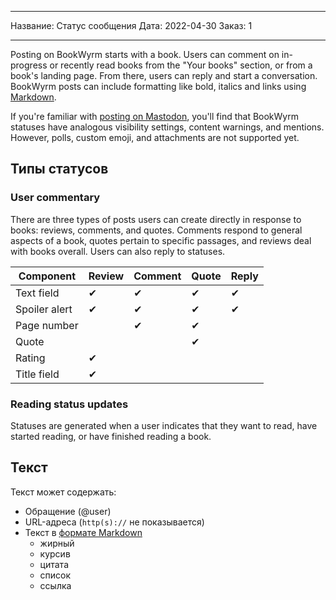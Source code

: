 - - -
Название: Статус сообщения Дата: 2022-04-30 Заказ: 1
- - -

Posting on BookWyrm starts with a book. Users can comment on in-progress or recently read books from the "Your books" section, or from a book's landing page. From there, users can reply and start a conversation. BookWyrm posts can include formatting like bold, italics and links using [Markdown](https://www.markdownguide.org/cheat-sheet/).

If you're familiar with [posting on Mastodon](https://docs.joinmastodon.org/user/posting/), you'll find that BookWyrm statuses have analogous visibility settings, content warnings, and mentions. However, polls, custom emoji, and attachments are not supported yet.

## Типы статусов

### User commentary

There are three types of posts users can create directly in response to books: reviews, comments, and quotes. Comments respond to general aspects of a book, quotes pertain to specific passages, and reviews deal with books overall. Users can also reply to statuses.

| Component     | Review | Comment | Quote | Reply |
| ------------- | ------ | ------- | ----- | ----- |
| Text field    | ✔      | ✔       | ✔     | ✔     |
| Spoiler alert | ✔      | ✔       | ✔     | ✔     |
| Page number   |        | ✔       | ✔     |       |
| Quote         |        |         | ✔     |       |
| Rating        | ✔      |         |       |       |
| Title field   | ✔      |         |       |       |


### Reading status updates

Statuses are generated when a user indicates that they want to read, have started reading, or have finished reading a book.

## Текст
Текст может содержать:

- Обращение (@user)
- URL-адреса (`http(s)://` не показывается)
- Текст в [формате Markdown](https://www.markdownguide.org/cheat-sheet/)
  - жирный
  - курсив
  - цитата
  - список
  - ссылка

